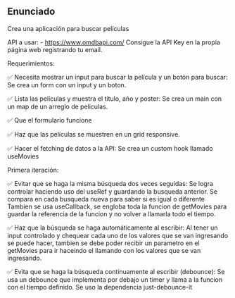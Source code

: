 ## Enunciado

Crea una aplicación para buscar películas

API a usar: - https://www.omdbapi.com/
Consigue la API Key en la propia página web registrando tu email.

Requerimientos:

✅ Necesita mostrar un input para buscar la película y un botón para buscar: Se crea un form con un input y un boton.

✅ Lista las películas y muestra el título, año y poster: Se crea un main con un map de un arreglo de peliculas.

✅ Que el formulario funcione

✅ Haz que las películas se muestren en un grid responsive.

✅ Hacer el fetching de datos a la API: Se crea un custom hook llamado useMovies

Primera iteración:

✅ Evitar que se haga la misma búsqueda dos veces seguidas:
    Se logra controlar haciendo uso del useRef y guardando la busqueda anterior. Se compara en cada busqueda nueva para saber si es igual o diferente
    Tambien se usa useCallback, se engloba toda la funcion de getMovies para guardar la referencia de la funcion y no volver a llamarla todo el tiempo.

✅ Haz que la búsqueda se haga automáticamente al escribir:
    Al tener un input controlado y chequear cada uno de los valores que se van ingresando se puede hacer,
    tambien se debe poder recibir un parametro en el getMovies para ir haceindo el llamando con los valores 
    que se van ingresando. 

✅ Evita que se haga la búsqueda continuamente al escribir (debounce): 
    Se usa un debounce que implementa por debajo un timer y llama a la funcion con el tiempo definido. 
    Se uso la dependencia just-debounce-it